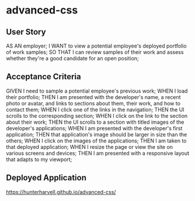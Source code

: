 # advanced-css

## User Story
AS AN employer;
I WANT to view a potential employee's deployed portfolio of work samples;
SO THAT I can review samples of their work and assess whether they're a good candidate for an open position;

## Acceptance Criteria
GIVEN I need to sample a potential employee's previous work;
WHEN I load their portfolio;
THEN I am presented with the developer's name, a recent photo or avatar, and links to sections about them, their work, and how to contact them;
WHEN I click one of the links in the navigation;
THEN the UI scrolls to the corresponding section;
WHEN I click on the link to the section about their work;
THEN the UI scrolls to a section with titled images of the developer's applications;
WHEN I am presented with the developer's first application;
THEN that application's image should be larger in size than the others;
WHEN I click on the images of the applications;
THEN I am taken to that deployed application;
WHEN I resize the page or view the site on various screens and devices;
THEN I am presented with a responsive layout that adapts to my viewport;

## Deployed Application
https://hunterharvell.github.io/advanced-css/